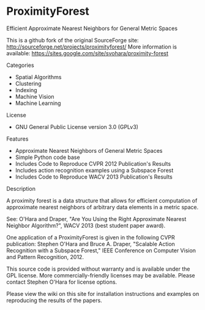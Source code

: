 ProximityForest
===============

Efficient Approximate Nearest Neighbors for General Metric Spaces 

This is a github fork of the original SourceForge site: http://sourceforge.net/projects/proximityforest/
More information is available: https://sites.google.com/site/svohara/proximity-forest

Categories
* Spatial Algorithms
* Clustering
* Indexing
* Machine Vision
* Machine Learning

License
* GNU General Public License version 3.0 (GPLv3)

Features
* Approximate Nearest Neighbors of General Metric Spaces
* Simple Python code base
* Includes Code to Reproduce CVPR 2012 Publication's Results
* Includes action recognition examples using a Subspace Forest
* Includes Code to Reproduce WACV 2013 Publication's Results

Description

A proximity forest is a data structure that allows for efficient computation of approximate nearest neighbors of arbitrary data elements in a metric space.

See: O'Hara and Draper, "Are You Using the Right Approximate Nearest Neighbor Algorithm?", WACV 2013 (best student paper award).

One application of a ProximityForest is given in the following CVPR publication:
Stephen O'Hara and Bruce A. Draper, "Scalable Action Recognition with a Subspace Forest," IEEE Conference on Computer Vision and Pattern Recognition, 2012.

This source code is provided without warranty and is available under the GPL license. More commercially-friendly licenses may be available. Please contact Stephen O'Hara for license options.

Please view the wiki on this site for installation instructions and examples on reproducing the results of the papers.


